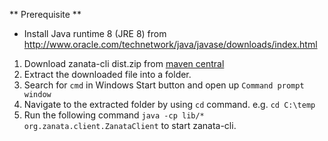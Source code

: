 ** Prerequisite **
- Install Java runtime 8 (JRE 8) from http://www.oracle.com/technetwork/java/javase/downloads/index.html


1. Download zanata-cli dist.zip from [maven central](http://search.maven.org/remotecontent?filepath=org/zanata/zanata-cli/3.8.1/zanata-cli-3.8.1-dist.zip)
2. Extract the downloaded file into a folder.
3. Search for `cmd` in Windows Start button and open up `Command prompt window`
4. Navigate to the extracted folder by using `cd` command. e.g. `cd C:\temp`
4. Run the following command `java -cp lib/* org.zanata.client.ZanataClient` to start zanata-cli.
